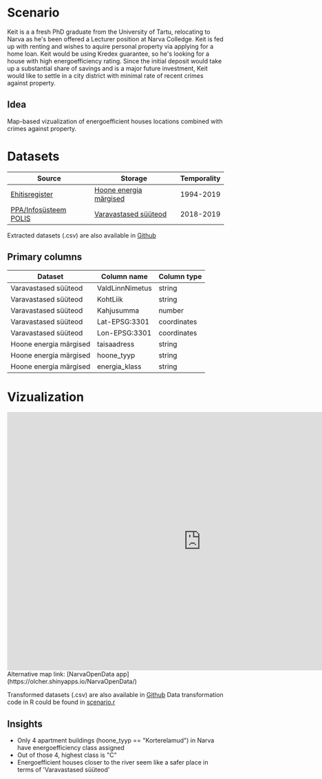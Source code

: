 # Scenario
Keit is a a fresh PhD graduate from the University of Tartu, relocating to Narva as he's been offered a Lecturer position at Narva Colledge. Keit is fed up with renting and wishes to aquire personal property via applying for a home loan. Keit would be using Kredex guarantee, so he's looking for a house with high energoefficiency rating. Since the initial deposit would take up a substantial share of savings and is a major future investment, Keit would like to settle in a city district with minimal rate of recent crimes against property. 

## Idea
Map-based vizualization of energoefficient houses locations combined with crimes against property. 

# Datasets 

|Source|Storage|Temporality| 
|---|---|---|
|[Ehitisregister](https://avaandmed.ehr.ee/)|[Hoone energia märgised](https://avaandmed.ehr.ee/)|1994-2019|
|[PPA/Infosüsteem POLIS](https://www.politsei.ee/et/avaandmed)|[Varavastased süüteod](https://opendata.smit.ee/ppa/csv/vara_1.csv)|2018-2019|

Extracted datasets (.csv) are also available in [Github](https://github.com/olexandr7/opendata-urban-ee/tree/master/demo%20scenario/original%20datasets)


## Primary columns

|Dataset|Column name|Column type| 
|---|---|---|
|Varavastased süüteod|ValdLinnNimetus|string|
|Varavastased süüteod|KohtLiik|string| 
|Varavastased süüteod|Kahjusumma|number| 
|Varavastased süüteod|Lat-EPSG:3301|coordinates| 
|Varavastased süüteod|Lon-EPSG:3301|coordinates| 
|Hoone energia märgised|taisaadress|string| 
|Hoone energia märgised|hoone_tyyp|string| 
|Hoone energia märgised|energia_klass|string| 

# Vizualization

<iframe src="https://olcher.shinyapps.io/NarvaOpenData/" frameborder="0" width = "900px" height = "600px"></iframe>
Alternative map link: [NarvaOpenData app](https://olcher.shinyapps.io/NarvaOpenData/)

Transformed datasets (.csv) are also available in [Github](https://github.com/olexandr7/opendata-urban-ee/tree/master/demo%20scenario/transfromed%20datasets)
Data transformation code in R could be found in [scenario.r](https://github.com/olexandr7/opendata-urban-ee/blob/master/demo%20scenario/scenario.nb.html)

## Insights 

+ Only 4 apartment buildings (hoone_tyyp == "Korterelamud") in Narva have energoefficiency class assigned
+ Out of those 4, highest class is "C"
+ Energoefficient houses closer to the river seem like a safer place in terms of 'Varavastased süüteod'
